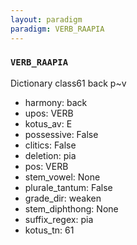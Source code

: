 ```yaml
---
layout: paradigm
paradigm: VERB_RAAPIA
---
```

### ` VERB_RAAPIA `

Dictionary class61 back p~v
* harmony: back
* upos: VERB
* kotus_av: E
* possessive: False
* clitics: False
* deletion: pia
* pos: VERB
* stem_vowel: None
* plurale_tantum: False
* grade_dir: weaken
* stem_diphthong: None
* suffix_regex: pia
* kotus_tn: 61
